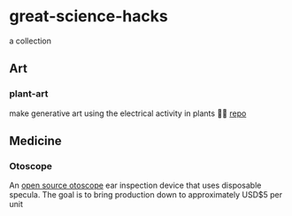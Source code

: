 # great-science-hacks
a collection

## Art

### plant-art
make generative art using the electrical activity in plants 🎨🌱 [repo](https://github.com/robbiebarrat/plant-art)

## Medicine
### Otoscope
An [open source otoscope](https://github.com/GliaX/Otoscope) ear inspection device that uses disposable specula. The goal is to bring production down to approximately USD$5 per unit 

